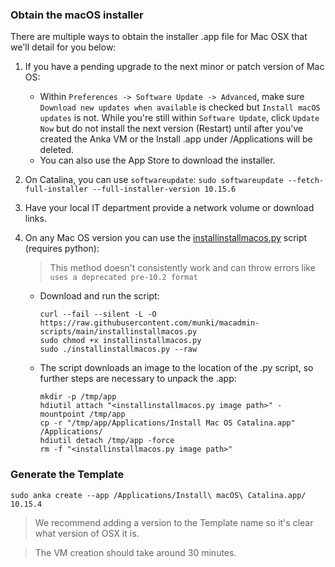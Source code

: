 ### Obtain the macOS installer

There are multiple ways to obtain the installer .app file for Mac OSX that we'll detail for you below:

1. If you have a pending upgrade to the next minor or patch version of Mac OS:
    - Within `Preferences -> Software Update -> Advanced`, make sure `Download new updates when available` is checked but `Install macOS updates` is not. While you're still within `Software Update`, click `Update Now` but do not install the next version (Restart) until after you've created the Anka VM or the Install .app under /Applications will be deleted.
    - You can also use the App Store to download the installer.
2. On Catalina, you can use `softwareupdate`: `sudo softwareupdate --fetch-full-installer --full-installer-version 10.15.6`
3. Have your local IT department provide a network volume or download links.
4. On any Mac OS version you can use the [installinstallmacos.py](https://github.com/munki/macadmin-scripts) script (requires python):

    > This method doesn't consistently work and can throw errors like `uses a deprecated pre-10.2 format`

    - Download and run the script:  
      ```shell
      curl --fail --silent -L -O https://raw.githubusercontent.com/munki/macadmin-scripts/main/installinstallmacos.py
      sudo chmod +x installinstallmacos.py
      sudo ./installinstallmacos.py --raw
      ```

    - The script downloads an image to the location of the .py script, so further steps are necessary to unpack the .app:
      ```shell
      mkdir -p /tmp/app
      hdiutil attach "<installinstallmacos.py image path>" -mountpoint /tmp/app
      cp -r "/tmp/app/Applications/Install Mac OS Catalina.app" /Applications/
      hdiutil detach /tmp/app -force
      rm -f "<installinstallmacos.py image path>"
      ```

### Generate the Template

```shell
sudo anka create --app /Applications/Install\ macOS\ Catalina.app/ 10.15.4
```

> We recommend adding a version to the Template name so it's clear what version of OSX it is.

> The VM creation should take around 30 minutes.
